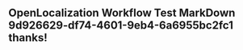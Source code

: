 <properties
ms.topic="hero-topic"
ms.test1="hero-topic"
ms.test2="test"/>


## OpenLocalization Workflow Test MarkDown 9d926629-df74-4601-9eb4-6a6955bc2fc1 thanks!



<!--HONumber=Aug16_HO1-->


